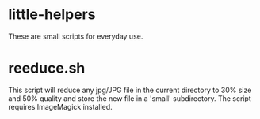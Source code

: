 little-helpers
==============

These are small scripts for everyday use. 

reeduce.sh
==========

This script will reduce any jpg/JPG file in the current directory to 30% size and 50% quality and store the new file in a 'small' subdirectory. The script requires ImageMagick installed.
